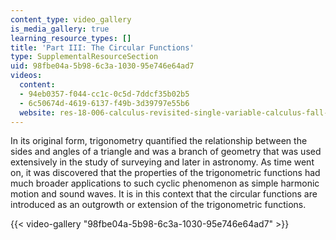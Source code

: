 ```yaml
---
content_type: video_gallery
is_media_gallery: true
learning_resource_types: []
title: 'Part III: The Circular Functions'
type: SupplementalResourceSection
uid: 98fbe04a-5b98-6c3a-1030-95e746e64ad7
videos:
  content:
  - 94eb0357-f044-cc1c-0c5d-7ddcf35b02b5
  - 6c50674d-4619-6137-f49b-3d39797e55b6
  website: res-18-006-calculus-revisited-single-variable-calculus-fall-2010
---
```


In its original form, trigonometry quantified the relationship between the sides and angles of a triangle and was a branch of geometry that was used extensively in the study of surveying and later in astronomy. As time went on, it was discovered that the properties of the trigonometric functions had much broader applications to such cyclic phenomenon as simple harmonic motion and sound waves. It is in this context that the circular functions are introduced as an outgrowth or extension of the trigonometric functions.

{{< video-gallery "98fbe04a-5b98-6c3a-1030-95e746e64ad7" >}}

